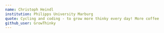 ```yaml
---
name: Christoph Heindl 
institution: Philipps University Marburg
quote: Cycling and coding - to grow more thinky every day! More coffee please...
github_user: GrowThinky
---
```

